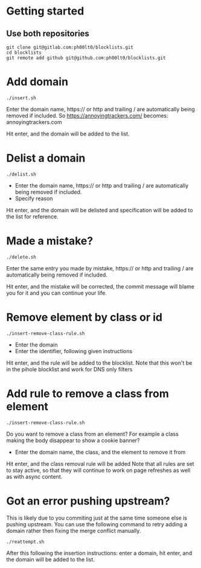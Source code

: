 # Getting started

## Use both repositories

```
git clone git@gitlab.com:ph00lt0/blocklists.git
cd blocklists
git remote add github git@github.com:ph00lt0/blocklists.git
```


# Add domain

```
./insert.sh
```

Enter the domain name, https:// or http and trailing / are automatically being removed if included.
So https://annoyingtrackers.com/ becomes: annoyingtrackers.com

Hit enter, and the domain will be added to the list.



# Delist a domain

```
./delist.sh
```

- Enter the domain name, https:// or http and trailing / are automatically being removed if included.
- Specify reason

Hit enter, and the domain will be delisted and specification will be added to the list for reference.



# Made a mistake?

```
./delete.sh
```

Enter the same entry you made by mistake, https:// or http and trailing / are automatically being removed if included.

Hit enter, and the mistake will be corrected, the commit message will blame you for it and you can continue your life.


# Remove element by class or id
```
./insert-remove-class-rule.sh
```
- Enter the domain
- Enter the identifier, following given instructions

Hit enter, and the rule will be added to the blocklist. Note that this won't be in the pihole blocklist and work for DNS only filters


# Add rule to remove a class from element
```
./insert-remove-class-rule.sh 
```

Do you want to remove a class from an element? For example a class making the body disappear to show a cookie banner?

- Enter the domain name, the class, and the element to remove it from

Hit enter, and the class removal rule will be added
Note that all rules are set to stay active, so that they will continue to work on page refreshes as well as with async content.


# Got an error pushing upstream?
This is likely due to you commiting just at the same time someone else is pushing upstream. You can use the following command to retry adding a domain rather then fixing the merge conflict manually.
```
./reattempt.sh
```
After this following the insertion instructions: enter a domain, hit enter, and the domain will be added to the list.
